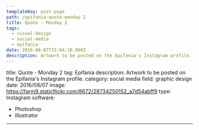 ```yaml
---
templateKey: post-page
path: /epifania-quote-monday-2
title: Quote - Monday 2
tags:
  - visual-design
  - social-media
  - epifania
date: 2016-08-07T15:04:10.000Z
description: Artwork to be posted on the Epifania's Instagram profile.
---
```


title: Quote - Monday 2
tag: Epifania
description: Artwork to be posted on the Epifania's Instagram profile.
category: social media
field: graphic design
date: 2016/08/07
image: https://farm9.staticflickr.com/8672/28734250152_a7d54abff9
type: Instagram
software:
- Photoshop
- Illustrator
---
